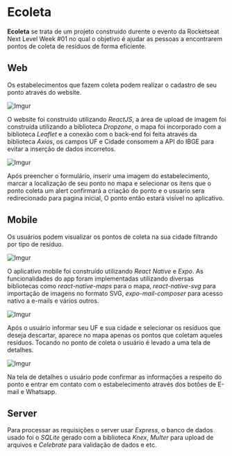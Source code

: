 # Ecoleta
**Ecoleta** se trata de um projeto construido durente o evento da Rocketseat Next Level Week #01 no qual o objetivo é ajudar as pessoas
a encontrarem pontos de coleta de resíduos de forma eficiente.

## Web
Os estabelecimentos que fazem coleta podem realizar o cadastro de seu ponto
através do website.

![Imgur](https://i.imgur.com/IH9UJw4l.png)

O website foi construído utilizando *ReactJS*, a área de upload de imagem foi construída utilizando a biblioteca *Dropzone*, o mapa foi
incorporado com a biblioteca *Leaflet* e a conexão com o back-end foi feita através da biblioteca *Axios*, os campos UF e Cidade consomem
a API do IBGE para evitar a inserção de dados incorretos.

![Imgur](https://i.imgur.com/enfbXAJh.png)

Após preencher o formulário, inserir uma imagem do estabelecimento, marcar a localização de seu ponto no mapa e selecionar os itens que o 
ponto coleta um alert confirmará a criação do ponto e o usuario sera redirecionado para pagina inicial, O ponto então estará visível no
aplicativo.

## Mobile
Os usuários podem visualizar os pontos de coleta na sua cidade filtrando por tipo de resíduo.

 ![Imgur](https://i.imgur.com/RRUlAfBl.jpg)
 
O aplicativo mobile foi construído utilizando *React Native* e *Expo*. As funcionalidades do app foram implementadas utilizando diversas
bibliotecas como *react-native-maps* para o mapa, *react-native-svg* para importação de imagens no formato SVG, *expo-mail-composer* para
acesso nativo a e-mails e vários outros.

![Imgur](https://i.imgur.com/MGFyRxPl.jpg)
 
Após o usuário informar seu UF e sua cidade e selecionar os resíduos que deseja descartar, aparece no mapa apenas os pontos que coletam aqueles resíduos.
Tocando no ponto de coleta o usuário é levado a uma tela de detalhes.

![Imgur](https://i.imgur.com/aRIObQNl.jpg)

Na tela de detalhes o usuário pode confirmar as informações a respeito do ponto e entrar em contato com o estabelecimento através dos
botões de E-mail e Whatsapp.

## Server

Para processar as requisições o server usar *Express*, o banco de dados usado foi o *SQLite* gerado com a biblioteca *Knex*, *Multer*
para upload de arquivos e *Celebrate* para validação de dados e etc.

